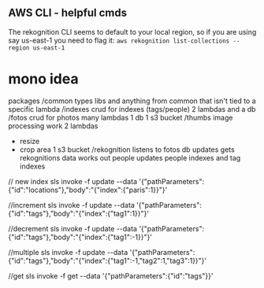 ## AWS CLI - helpful cmds

The rekognition CLI seems to default to your local region, so if you are using say us-east-1 you need to flag it:
`aws rekognition list-collections --region us-east-1`

# mono idea

packages
/common
 types libs and anything from common that isn't tied to a specific lambda
/indexes
 crud for indexes (tags/people)
 2 lambdas and a db
/fotos
 crud for photos
 many lambdas
 1 db
 1 s3 bucket
/thumbs
 image processing work
 2 lambdas
 - resize
 - crop area
 1 s3 bucket
/rekognition
 listens to fotos db updates
 gets rekognitions data
 works out people
 updates people indexes and tag indexes

// new index
sls invoke -f update --data '{"pathParameters":{"id":"locations"},"body":"{\"index\":{\"paris\":1}}"}'

//increment
sls invoke -f update --data '{"pathParameters":{"id":"tags"},"body":"{\"index\":{\"tag1\":1}}"}'

//decrement
sls invoke -f update --data '{"pathParameters":{"id":"tags"},"body":"{\"index\":{\"tag1\":-1}}"}'

//multiple
sls invoke -f update --data '{"pathParameters":{"id":"tags"},"body":"{\"index\":{\"tag1\":-1,\"tag2\":1,\"tag3\":1}}"}'

//get 
sls invoke -f get --data '{"pathParameters":{"id":"tags"}}'
